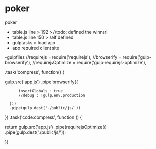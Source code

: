 # poker
poker


- table.js line > 192 > //todo: defined the winner!
- table.js line 150 > self defined
- gulptasks > load app
- app required client site

-gulpfiles
//requirejs = require('requirejs'),
//browserify = require('gulp-browserify'),
//requirejsOptimize = require('gulp-requirejs-optimize'),

.task('compress', function() {
      
  gulp.src('app.js')
      .pipe(browserify({

          insertGlobals : true
          //debug : !gulp.env.production

      }))
      .pipe(gulp.dest('./public/js/'))
})
.task('code:compress', function () {

  return gulp.src('app.js')
      .pipe(requirejsOptimize())
      .pipe(gulp.dest('./public/js/'));

})